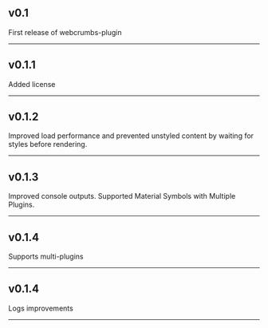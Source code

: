 ## v0.1

First release of webcrumbs-plugin

---

## v0.1.1

Added license

---

## v0.1.2

Improved load performance and prevented unstyled content by waiting for styles before rendering.

---

## v0.1.3

Improved console outputs. Supported Material Symbols with Multiple Plugins.

---

## v0.1.4

Supports multi-plugins

---

## v0.1.4

Logs improvements

---
